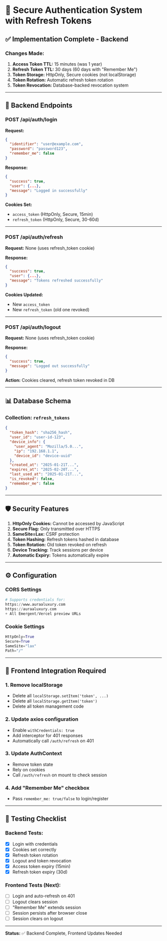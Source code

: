 # 🔐 Secure Authentication System with Refresh Tokens

## ✅ Implementation Complete - Backend

### Changes Made:

1. **Access Token TTL:** 15 minutes (was 1 year)
2. **Refresh Token TTL:** 30 days (60 days with "Remember Me")
3. **Token Storage:** HttpOnly, Secure cookies (not localStorage)
4. **Token Rotation:** Automatic refresh token rotation
5. **Token Revocation:** Database-backed revocation system

---

## 🔧 Backend Endpoints

### POST /api/auth/login
**Request:**
```json
{
  "identifier": "user@example.com",
  "password": "password123",
  "remember_me": false
}
```

**Response:**
```json
{
  "success": true,
  "user": {...},
  "message": "Logged in successfully"
}
```

**Cookies Set:**
- `access_token` (HttpOnly, Secure, 15min)
- `refresh_token` (HttpOnly, Secure, 30-60d)

---

### POST /api/auth/refresh
**Request:** None (uses refresh_token cookie)

**Response:**
```json
{
  "success": true,
  "user": {...},
  "message": "Tokens refreshed successfully"
}
```

**Cookies Updated:**
- New `access_token`
- New `refresh_token` (old one revoked)

---

### POST /api/auth/logout
**Request:** None (uses refresh_token cookie)

**Response:**
```json
{
  "success": true,
  "message": "Logged out successfully"
}
```

**Action:** Cookies cleared, refresh token revoked in DB

---

## 📊 Database Schema

### Collection: `refresh_tokens`
```json
{
  "token_hash": "sha256_hash",
  "user_id": "user-id-123",
  "device_info": {
    "user_agent": "Mozilla/5.0...",
    "ip": "192.168.1.1",
    "device_id": "device-uuid"
  },
  "created_at": "2025-01-21T...",
  "expires_at": "2025-02-20T...",
  "last_used_at": "2025-01-21T...",
  "is_revoked": false,
  "remember_me": false
}
```

---

## 🛡️ Security Features

1. **HttpOnly Cookies:** Cannot be accessed by JavaScript
2. **Secure Flag:** Only transmitted over HTTPS
3. **SameSite=Lax:** CSRF protection
4. **Token Hashing:** Refresh tokens hashed in database
5. **Token Rotation:** Old token revoked on refresh
6. **Device Tracking:** Track sessions per device
7. **Automatic Expiry:** Tokens automatically expire

---

## ⚙️ Configuration

### CORS Settings
```python
# Supports credentials for:
https://www.auraaluxury.com
https://auraaluxury.com
+ All Emergent/Vercel preview URLs
```

### Cookie Settings
```python
HttpOnly=True
Secure=True
SameSite="lax"
Path="/"
```

---

## 🔄 Frontend Integration Required

### 1. Remove localStorage
- Delete all `localStorage.setItem('token', ...)`
- Delete all `localStorage.getItem('token')`
- Delete all token management code

### 2. Update axios configuration
- Enable `withCredentials: true`
- Add interceptor for 401 responses
- Automatically call `/auth/refresh` on 401

### 3. Update AuthContext
- Remove token state
- Rely on cookies
- Call `/auth/refresh` on mount to check session

### 4. Add "Remember Me" checkbox
- Pass `remember_me: true/false` to login/register

---

## 🧪 Testing Checklist

### Backend Tests:
- [x] Login with credentials
- [x] Cookies set correctly
- [x] Refresh token rotation
- [x] Logout and token revocation
- [x] Access token expiry (15min)
- [x] Refresh token expiry (30d)

### Frontend Tests (Next):
- [ ] Login and auto-refresh on 401
- [ ] Logout clears session
- [ ] "Remember Me" extends session
- [ ] Session persists after browser close
- [ ] Session clears on logout

---

**Status:** ✅ Backend Complete, Frontend Updates Needed
